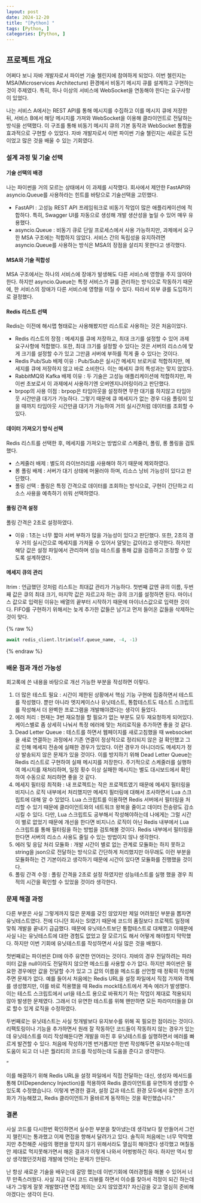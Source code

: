 ```yaml
---
layout: post
date: 2024-12-20
title: "[Python] "
tags: [Python, ]
categories: [Python, ]
---
```



## 프로젝트 개요


어쩌다 보니 자바 개발자로서 파이썬 기술 첼린지에 참여하게 되었다. 이번 첼린지는 MSA(Microservices Architecture) 환경에서 비동기 메시지 큐를 설계하고 구현하는 것이 주제였다. 특히, 하나 이상의 서비스에 WebSocket을 연동해야 한다는 요구사항이 있었다. 


나는 서비스 A에서는 REST API를 통해 메시지를 수집하고 이를 메시지 큐에 저장한 뒤, 서비스 B에서 해당 메시지를 가져와 WebSocket을 이용해 클라이언트로 전달하는 방식을 선택했다. 이 구조를 통해 비동기 메시지 큐의 기본 동작과 WebSocket 통합을 효과적으로 구현할 수 있었다. 자바 개발자로서 이번 파이썬 기술 첼린지는 새로운 도전이었고 많은 것을 배울 수 있는 기회였다. 


### 설계 과정 및 기술 선택 


#### 기술 선택의 배경


나는 파이썬을 거의 모르는 상태에서 이 과제를 시작했다. 회사에서 제안한 FastAPI와 asyncio.Queue를 사용하라는 힌트를 바탕으로 기술선택을 고민했다. 

- FastAPI : 고성능 REST API 프레임워크로 비동기 작업이 많은 애플리케이션에 적합하다. 특히, Swagger UI를 자동으로 생성해 개발 생산성을 높일 수 있어 매우 유용했다.
- asyncio.Queue : 비동기 큐로 단일 프로세스에서 사용 가능하지만, 과제에서 요구한 MSA 구조에는 적합하지 않았다. 서비스 간의 독립성을 유지하려면 asyncio.Queue를 사용하는 방식은 MSA의 장점을 살리지 못한다고 생각했다.

#### MSA와 기술 적합성


MSA 구조에서는 하나의 서비스에 장애가 발생해도 다른 서비스에 영향을 주지 않아야 한다. 하지만 asyncio.Queue는 특정 서비스가 큐를 관리하는 방식으로 작동하기 때문에, 한 서비스의 장애가 다른 서비스에 영향을 미칠 수 있다. 따라서 외부 큐를 도입하기로 결정했다. 


#### Redis 리스트 선택 


Redis는 이전에 해시맵 형태로는 사용해봤지만 리스트로 사용하는 것은 처음이었다. 

- Redis 리스트의 장점 : 메세지를 큐에 저장하고, 최대 크기를 설정할 수 있어 과제 요구사항에 적합했다. 또한, 최대 크기를 설정할 수 있다는 것은 서버의 리소스에 맞게 크기를 설정할 수가 있고 그만큼 서버에 부하를 적게 줄 수 있다는 것이다.
- Redis Pub/Sub 배제 이유 : Pub/Sub은 실시간 메세지 브로커로 적합하지만, 메세지를 큐에 저장하지 않고 바로 소비한다. 이는 메세지 큐의 특성과는 맞지 않았다.
- RabbitMQ와 Kafka 배제 이유 : 두 기술은 고성능 애플리케이션에 적합하지만, 파이썬 초보로서 이 과제에서 사용하기엔 오버엔지니어링이라고 판단했다.
- brpop의 사용 이점 : brpop은 타임아웃을 설정하면 무한 대기를 하지않고 타임아웃 시간만큼 대기가 가능하다. 그렇기 때문에 큐 메세지가 없는 경우 다음 폴링이 있을 때까지 타임아웃 시간만큼 대기가 가능하여 거의 실시간처럼 데이터를 조회할 수 있다.

#### 데이터 가져오기 방식 선택 


Redis 리스트를 선택한 후, 메세지를 가져오는 방법으로 스케줄러, 폴링, 롱 폴링을 검토했다. 

- 스케줄러 배제 : 별도의 라이브러리를 사용해야 하기 때문에 제외하였다.
- 롱 폴링 배제 : 서버가 대기 상태에 머물러야 하며, 리소스 낭비 가능성이 있다고 판단했다.
- 폴링 선택 : 폴링은 특정 간격으로 데이터를 조회하는 방식으로, 구현이 간단하고 리소스 사용을 예측하기 쉬워 선택하였다.

#### 풀링 간격 설정


폴링 간격은 2초로 설정하였다. 

- 이유 : 1초는 너무 짧아 서버 부하가 많을 가능성이 있다고 판단했다. 또한, 2초의 경우 거의 실시간으로 메세지를 가져올 수 있어서 알맞는 값이라고 생각한다. 하지만 해당 값은 설정 파일에서 관리하며 성능 테스트를 통해 값을 검증하고 조정할 수 있도록 설계하였다.

#### 메세지 큐의 관리 


ltrim : 언급했던 것처럼 리스트는 최대값 관리가 가능하다. 첫번째 값엔 큐의 이름, 두번째 값은 큐의 최대 크기, 마지막 값은 자르고자 하는 큐의 크기를 설정하면 된다. 마이너스 값으로 입력된 이유는 배열의 끝부터 시작하기 때문에 마이너스값으로 입력한 것이다. FIFO를 구현하기 위해서는 늦게 추가한 값들은 남기고 먼저 들어온 값들을 삭제하는 것이 맞다. 



{% raw %}
```python
await redis_client.ltrim(self.queue_name, -4, -1)
```
{% endraw %}



### 배운 점과 개선 가능성


회고록에 쓴 내용을 바탕으로 개선 가능한 부분을 작성하면 이렇다. 

1. 더 많은 테스트 필요 : 시간이 제한된 상황에서 핵심 기능 구현에 집중하면서 테스트를 작성했다. 뿐만 아니라 엣지케이스나 유닛테스트, 통합테스트도 테스트 스크립트를 작성해서 더 완벽한 프로그램을 개발해야겠다는 생각이 들었다.
2. 에러 처리 : 현재는 3번 재요청을 할 필요가 없는 부분도 모두 재요청하게 되어있다. 케이스별로 좀 상세히 나눠서 특정 에러에 맞는 처리로직을 추가하면 좋을 것 같다.
3. Dead Letter Queue : 테스트를 하면서 웹페이지를 새로고침했을 때 websocket을 새로 연결하는 과정에서 기존 연결이 정상적으로 정리되지 않은 걸 확인했고 그로 인해 메세지 전송에 실패한 경우가 있었다. 이런 경우가 아니더라도 메세지가 정상 발송되지 않은 문제가 있을 것이다. 이를 방지하기 위해 Dead Letter Queue는 Redis 리스트로 구현하여 실패 메시지를 저장한다. 주기적으로 스케줄러를 실행하여 메시지를 재처리하며, 일정 횟수 이상 실패한 메시지는 별도 대시보드에서 확인하여 수동으로 처리하면 좋을 것 같다.
4. 메세지 필터링 최적화 : 내 프로젝트는 작은 프로젝트였기 때문에 메세지 필터링을 비지니스 로직 내부에서 처리했지만 메세지 필터링에 대해서 조사하면서 Lua 스크립트에 대해 알 수 있었다. Lua 스크립트를 이용하면 Redis 서버에서 필터링을 처리할 수 있기 때문에 클라이언트와의 네트워크 왕복을 줄이고 데이터 전송량도 감소시킬 수 있다. 다만, Lua 스크립트도 공부해서 작성해야하는데 나에게는 그럴 시간이 별로 없었기 때문에 개선을 한다면 비지니스 로직이 아닌 Redis 내부에서 Lua 스크립트를 통해 필터링을 하는 방법을 검토해볼 것이다. Redis 내부에서 필터링을 한다면 서버의 리소스 사용도 줄일 수 있는 방법이지 않나 생각한다.
5. 에러 및 응답 처리 모듈화 : 개발 시간이 별로 없는 관계로 모듈화는 하지 못하고 string을 json으로 전달하는 방식으로 간단하게 처리했지만 아무래도 이런 부분을 모듈화하는 건 기본이라고 생각하기 때문에 시간이 있다면 모듈화를 진행했을 것이다.
6. 폴링 간격 수정 : 폴링 간격을 2초로 설정 하였지만 성능테스트를 실행 했을 경우 최적의 시간을 확인할 수 있었을 것이라 생각한다.

### 문제 해결 과정 


다른 부분은 사실 그렇게까지 많은 문제를 갖진 않았지만 제일 어려웠던 부분을 뽑자면 유닛테스트였다. 전에 다니던 회사는 SI였기 때문에 코드의 품질보다 프로젝트 일정에 맞춰 개발을 끝내기 급급했다. 때문에 유닛테스트보단 통합테스트로 대체했고 이때문에 사실 나는 유닛테스트에 대한 경험도 없었고 잘 모르기도 해서 어떻게 해야할지 막막했다. 하지만 이번 기회에 유닛테스트를 작성하면서 사실 많은 것을 배웠다. 


첫번째로는 파이썬은 DI에 아주 유연한 언어라는 것이다. 자바의 경우 전달하려는 파라미터 값을 null이라도 전달하지 않으면 메소드를 사용할 수가 없다. 하지만 파이썬은 필요한 경우에만 값을 전달할 수가 있고 그 값의 이름을 메소드를 선언할 때 정확히 작성해주면 문제가 없다. 예를 들어서 처음에는 Redis URL을 설정 파일에서 직접 가져와 객체를 생성했지만, 이를 바로 적용했을 때 Redis mock테스트에서 계속 에러가 발생했다. 이는 테스트 스크립트에서 url을 테스트 용으로 바꿔치기 하는 작업이 제대로 적용되지 않아 발생한 문제였다. 그래서 더 유연한 테스트를 위해 왠만하면 모든 파라미터들을 DI로 할수 있게 로직을 수정하였다. 


두번째로는 유닛테스트는 사실 첫개발보다 유지보수를 위해 꼭 필요한 점이라는 것이다. 리팩토링이나 기능을 추가하면서 원래 잘 작동하던 코드들이 작동하지 않는 경우가 있는데 유닛테스트를 미리 작성해둔다면 개발을 마친 후 유닛테스트를 실행하면서 에러를 빠르게 발견할 수 있다. 처음에 작성하기엔 번거롭지만 한번 작성해두면 유지보수하는데 도움이 되고 더 나은 퀄리티의 코드를 작성하는데 도움을 준다고 생각한다. 


“


이를 해결하기 위해 Redis URL을 설정 파일에서 직접 전달하는 대신, 생성자 메서드를 통해 DI(Dependency Injection)를 적용하여 Redis 클라이언트를 유연하게 생성할 수 있도록 수정했습니다. 이렇게 변경한 결과, 설정 값과 테스트 환경 모두에서 유연한 초기화가 가능해졌고, Redis 클라이언트가 올바르게 동작하는 것을 확인했습니다.”


### 결론


사실 코드를 다시한번 확인하면서 실수한 부분을 찾아냈는데 생각보다 잘 만들어서 그런지 챌린지는 통과했고 이제 면접을 향해서 달려가고 있다. 솔직히 처음에는 너무 막막했지만 추천해준 사람의 평판을 망치지 않기 위해서라도 열심히 해야겠다 생각했고 며칠동안 제대로 먹지못해가면서 해온 결과가 이렇게 나와서 어벙벙하긴 하다. 하지만 역시 항상 생각했던것처럼 개발에 언어는 문제가 안된다. 


난 항상 새로운 기술을 배우는데 갈망 했는데 이번기회에 여러경험을 해볼 수 있어서 너무 만족스러웠다. 사실 지금 다시 코드 리뷰를 하면서 이슈를 찾아서 걱정이 되긴 하는데 내가 그렇게 잘못 개발했다면 면접 제의는 오지 않았겠지? 자신감을 갖고 열심히 준비해야겠다는 생각이 든다.

